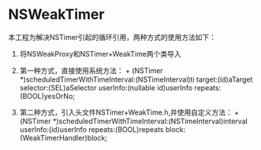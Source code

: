 # NSWeakTimer

本工程为解决NSTimer引起的循环引用，两种方式的使用方法如下：

1. 将NSWeakProxy和NSTimer+WeakTime两个类导入

2. 第一种方式，直接使用系统方法：
 \+ (NSTimer *)scheduledTimerWithTimeInterval:(NSTimeInterval)ti 
                                       target:(id)aTarget
                                       selector:(SEL)aSelector
                                       userInfo:(nullable id)userInfo
                                       repeats:(BOOL)yesOrNo;

3. 第二种方式，引入头文件NSTimer+WeakTime.h,并使用自定义方法：
  \+ (NSTimer *)scheduledTimerWithTimeInterval:(NSTimeInterval)interval
                                     userInfo:(id)userInfo
                                      repeats:(BOOL)repeats
                                        block:(WeakTimerHandler)block;

